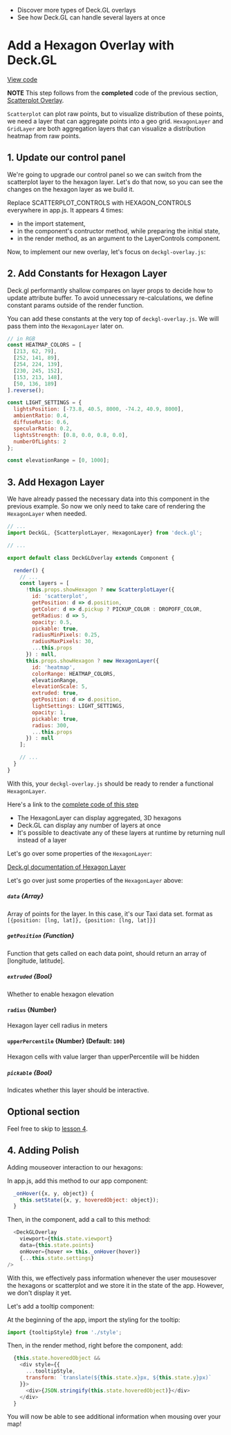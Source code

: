 <!-- INJECT:"GeospatialAppHexagonOverlay" heading -->

<ul class="insert learning-objectives">
  <li>Discover more types of Deck.GL overlays</li>
  <li>See how Deck.GL can handle several layers at once</li>
</ul>

# Add a Hexagon Overlay with Deck.GL
[View code](https://github.com/uber-common/vis-academy/tree/master/src/demos/building-a-geospatial-app/3-hexagon-overlay)

**NOTE** This step follows from the **completed** code of the previous section,
[Scatterplot Overlay](#/building-a-geospatial-app/2-scatterplot-overlay.md).

`Scatterplot` can plot raw points, but to visualize distribution of these
points, we need a layer that can aggregate points into a geo grid.
`HexagonLayer` and `GridLayer` are both aggregation layers that
can visualize a distribution heatmap from raw points.

## 1. Update our control panel
We're going to upgrade our control panel so we can switch from the scatterplot layer to the hexagon layer. Let's do that now, so you can see the changes on the hexagon layer as we build it.

Replace SCATTERPLOT_CONTROLS with HEXAGON_CONTROLS everywhere in app.js. It appears 4 times:
- in the import statement,
- in the component's contructor method, while preparing the initial state,
- in the render method, as an argument to the LayerControls component.

Now, to implement our new overlay, let's focus on `deckgl-overlay.js`:

## 2. Add Constants for Hexagon Layer

Deck.gl performantly shallow compares on layer props to decide how to update attribute buffer.
To avoid unnecessary re-calculations, we define constant params outside of the render function.

You can add these constants at the very top of `deckgl-overlay.js`.
We will pass them into the `HexagonLayer` later on.

```js
// in RGB
const HEATMAP_COLORS = [
  [213, 62, 79],
  [252, 141, 89],
  [254, 224, 139],
  [230, 245, 152],
  [153, 213, 148],
  [50, 136, 189]
].reverse();

const LIGHT_SETTINGS = {
  lightsPosition: [-73.8, 40.5, 8000, -74.2, 40.9, 8000],
  ambientRatio: 0.4,
  diffuseRatio: 0.6,
  specularRatio: 0.2,
  lightsStrength: [0.8, 0.0, 0.8, 0.0],
  numberOfLights: 2
};

const elevationRange = [0, 1000];
```

## 3. Add Hexagon Layer

We have already passed the necessary data into this component in the previous example. So now we only need to take care of rendering the `HexagonLayer` when needed.

```js
// ...
import DeckGL, {ScatterplotLayer, HexagonLayer} from 'deck.gl';

// ...

export default class DeckGLOverlay extends Component {

  render() {
    // ...
    const layers = [
      !this.props.showHexagon ? new ScatterplotLayer({
        id: 'scatterplot',
        getPosition: d => d.position,
        getColor: d => d.pickup ? PICKUP_COLOR : DROPOFF_COLOR,
        getRadius: d => 5,
        opacity: 0.5,
        pickable: true,
        radiusMinPixels: 0.25,
        radiusMaxPixels: 30,
        ...this.props
      }) : null,
      this.props.showHexagon ? new HexagonLayer({
        id: 'heatmap',
        colorRange: HEATMAP_COLORS,
        elevationRange,
        elevationScale: 5,
        extruded: true,
        getPosition: d => d.position,
        lightSettings: LIGHT_SETTINGS,
        opacity: 1,
        pickable: true,
        radius: 300,
        ...this.props
      }) : null
    ];

    // ...
  }
}
```

With this, your `deckgl-overlay.js` should be ready to render a functional `HexagonLayer`.

Here's a link to the [complete code of this step](https://github.com/uber-common/vis-academy/tree/master/src/demos/building-a-geospatial-app/hexagon-overlay)

<ul class="insert takeaways">
  <li>The HexagonLayer can display aggregated, 3D hexagons</li>
  <li>Deck.GL can display any number of layers at once</li>
  <li>It's possible to deactivate any of these layers at runtime by returning null instead of a layer</li>
</ul>

Let's go over some properties of the `HexagonLayer`:

[Deck.gl documentation of Hexagon Layer](https://uber.github.io/deck.gl/#/layer-catalog/hexagon-layer)

Let's go over just some properties of the `HexagonLayer` above:

##### `data` {Array}
Array of points for the layer. In this case, it's our Taxi data set.
format as `[{position: [lng, lat]}, {position: [lng, lat]}]`

##### `getPosition` {Function}
Function that gets called on each data point, should return an array of [longitude, latitude].

##### `extruded` {Bool}
Whether to enable hexagon elevation

#### `radius` {Number}
Hexagon layer cell radius in meters

#### `upperPercentile` {Number} (Default: `100`)
Hexagon cells with value larger than upperPercentile will be hidden

##### `pickable` {Bool}
Indicates whether this layer should be interactive.

## Optional section

Feel free to skip to [lesson 4](https://uber-common.github.io/vis-academy/#/building-a-geospatial-app/4-a-basic-chart).

## 4. Adding Polish

Adding mouseover interaction to our hexagons:

In app.js, add this method to our app component:

```js
  _onHover({x, y, object}) {
    this.setState({x, y, hoveredObject: object});
  }
```

Then, in the <DeckGLOverlay /> component, add a call to this method:

```js
  <DeckGLOverlay
    viewport={this.state.viewport}
    data={this.state.points}
    onHover={hover => this._onHover(hover)}
    {...this.state.settings}
/>
```

With this, we effectively pass information whenever the user mousesover the hexagons or scatterplot and we store it in the state of the app. However, we don't display it yet.

Let's add a tooltip component:

At the beginning of the app, import the styling for the tooltip: 
```js
import {tooltipStyle} from './style';
```

Then, in the render method, right before the <LayerControls /> component, add:

```js
  {this.state.hoveredObject &&
    <div style={{
      ...tooltipStyle,
      transform: `translate(${this.state.x}px, ${this.state.y}px)`
    }}>
      <div>{JSON.stringify(this.state.hoveredObject)}</div>
    </div>
  }
```

You will now be able to see additional information when mousing over your map!


